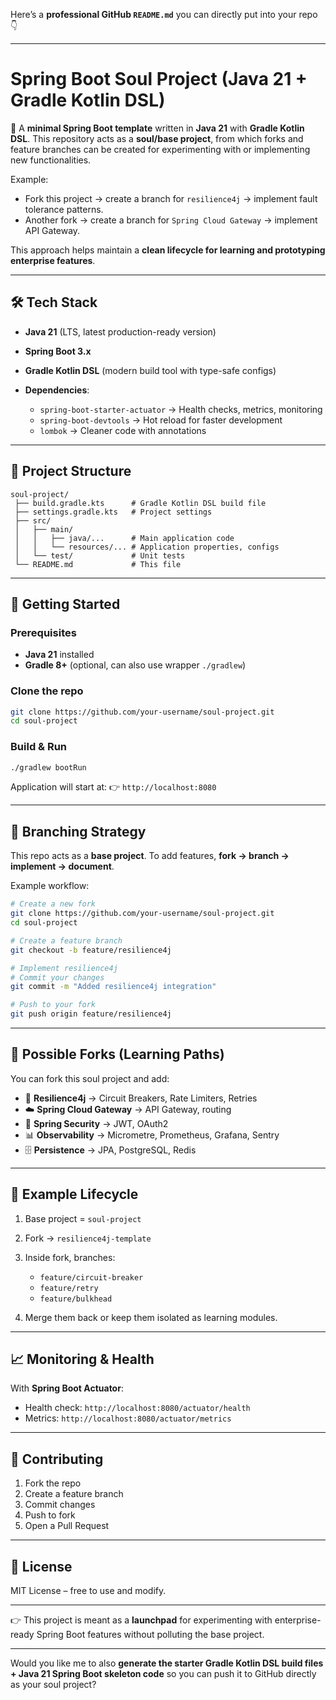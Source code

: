 Here’s a **professional GitHub `README.md`** you can directly put into your repo 👇

---

# Spring Boot Soul Project (Java 21 + Gradle Kotlin DSL)

🚀 A **minimal Spring Boot template** written in **Java 21** with **Gradle Kotlin DSL**.
This repository acts as a **soul/base project**, from which forks and feature branches can be created for experimenting with or implementing new functionalities.

Example:

* Fork this project → create a branch for `resilience4j` → implement fault tolerance patterns.
* Another fork → create a branch for `Spring Cloud Gateway` → implement API Gateway.

This approach helps maintain a **clean lifecycle for learning and prototyping enterprise features**.

---

## 🛠️ Tech Stack

* **Java 21** (LTS, latest production-ready version)
* **Spring Boot 3.x**
* **Gradle Kotlin DSL** (modern build tool with type-safe configs)
* **Dependencies**:

  * `spring-boot-starter-actuator` → Health checks, metrics, monitoring
  * `spring-boot-devtools` → Hot reload for faster development
  * `lombok` → Cleaner code with annotations

---

## 📂 Project Structure

```plaintext
soul-project/
 ├── build.gradle.kts      # Gradle Kotlin DSL build file
 ├── settings.gradle.kts   # Project settings
 ├── src/
 │   ├── main/
 │   │   ├── java/...      # Main application code
 │   │   └── resources/... # Application properties, configs
 │   └── test/             # Unit tests
 └── README.md             # This file
```

---

## 🚀 Getting Started

### Prerequisites

* **Java 21** installed
* **Gradle 8+** (optional, can also use wrapper `./gradlew`)

### Clone the repo

```bash
git clone https://github.com/your-username/soul-project.git
cd soul-project
```

### Build & Run

```bash
./gradlew bootRun
```

Application will start at:
👉 `http://localhost:8080`

---

## 🔄 Branching Strategy

This repo acts as a **base project**.
To add features, **fork → branch → implement → document**.

Example workflow:

```bash
# Create a new fork
git clone https://github.com/your-username/soul-project.git
cd soul-project

# Create a feature branch
git checkout -b feature/resilience4j

# Implement resilience4j
# Commit your changes
git commit -m "Added resilience4j integration"

# Push to your fork
git push origin feature/resilience4j
```

---

## 🌱 Possible Forks (Learning Paths)

You can fork this soul project and add:

* 🔐 **Resilience4j** → Circuit Breakers, Rate Limiters, Retries
* ☁️ **Spring Cloud Gateway** → API Gateway, routing
* 📡 **Spring Security** → JWT, OAuth2
* 📊 **Observability** → Micrometre, Prometheus, Grafana, Sentry
* 🗄️ **Persistence** → JPA, PostgreSQL, Redis

---

## 📖 Example Lifecycle

1. Base project = `soul-project`
2. Fork → `resilience4j-template`
3. Inside fork, branches:

   * `feature/circuit-breaker`
   * `feature/retry`
   * `feature/bulkhead`
4. Merge them back or keep them isolated as learning modules.

---

## 📈 Monitoring & Health

With **Spring Boot Actuator**:

* Health check: `http://localhost:8080/actuator/health`
* Metrics: `http://localhost:8080/actuator/metrics`

---

## 🤝 Contributing

1. Fork the repo
2. Create a feature branch
3. Commit changes
4. Push to fork
5. Open a Pull Request

---

## 📜 License

MIT License – free to use and modify.

---

👉 This project is meant as a **launchpad** for experimenting with enterprise-ready Spring Boot features without polluting the base project.

---

Would you like me to also **generate the starter Gradle Kotlin DSL build files + Java 21 Spring Boot skeleton code** so you can push it to GitHub directly as your soul project?
